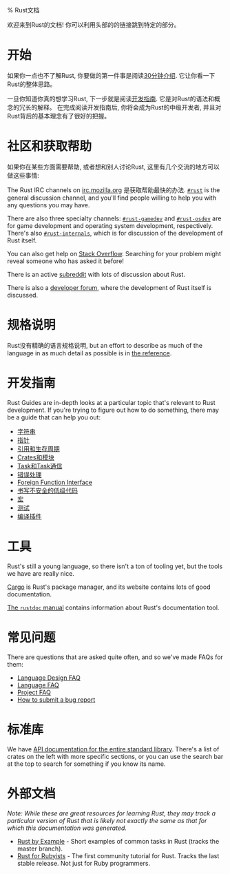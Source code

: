 % Rust文档

欢迎来到Rust的文档! 你可以利用头部的的链接跳到特定的部分。

# 开始

如果你一点也不了解Rust, 你要做的第一件事是阅读[30分钟介绍](intro.html). 它让你看一下Rust的整体思路。

一旦你知道你真的想学习Rust, 下一步就是阅读[开发指南](guide.html). 它是对Rust的语法和概念的冗长的解释。 在完成阅读开发指南后, 你将会成为Rust的中级开发者,
并且对Rust背后的基本理念有了很好的把握。

# 社区和获取帮助

如果你在某些方面需要帮助, 或者想和别人讨论Rust,
这里有几个交流的地方可以做这些事情:

The Rust IRC channels on [irc.mozilla.org](http://irc.mozilla.org/) 是获取帮助最快的办法.
[`#rust`](http://chat.mibbit.com/?server=irc.mozilla.org&channel=%23rust) is
the general discussion channel, and you'll find people willing to help you with
any questions you may have.

There are also three specialty channels:
[`#rust-gamedev`](http://chat.mibbit.com/?server=irc.mozilla.org&channel=%23rust-gamedev)
and
[`#rust-osdev`](http://chat.mibbit.com/?server=irc.mozilla.org&channel=%23rust-osdev)
are for game development and operating system development, respectively.
There's also
[`#rust-internals`](http://chat.mibbit.com/?server=irc.mozilla.org&channel=%23rust-internals), which is for discussion of the development of Rust itself.

You can also get help on [Stack
Overflow](http://stackoverflow.com/questions/tagged/rust). Searching for your
problem might reveal someone who has asked it before!

There is an active [subreddit](http://reddit.com/r/rust) with lots of
discussion about Rust.

There is also a [developer forum](http://discuss.rust-lang.org/), where the
development of Rust itself is discussed.

# 规格说明

Rust没有精确的语言规格说明, but an effort to describe as much of
the language in as much detail as possible is in [the reference](reference.html).

# 开发指南

Rust Guides are in-depth looks at a particular topic that's relevant to Rust
development. If you're trying to figure out how to do something, there may be
a guide that can help you out:

* [字符串](guide-strings.html)
* [指针](guide-pointers.html)
* [引用和生存周期](guide-lifetimes.html)
* [Crates和模块](guide-crates.html)
* [Task和Task通信](guide-tasks.html)
* [错误处理](guide-error-handling.html)
* [Foreign Function Interface](guide-ffi.html)
* [书写不安全的低级代码](guide-unsafe.html)
* [宏](guide-macros.html)
* [测试](guide-testing.html)
* [编译插件](guide-plugin.html)

# 工具

Rust's still a young language, so there isn't a ton of tooling yet, but the
tools we have are really nice.

[Cargo](http://crates.io) is Rust's package manager, and its website contains
lots of good documentation.

[The `rustdoc` manual](rustdoc.html) contains information about Rust's
documentation tool.

# 常见问题

There are questions that are asked quite often, and so we've made FAQs for them:

* [Language Design FAQ](complement-design-faq.html)
* [Language FAQ](complement-lang-faq.html)
* [Project FAQ](complement-project-faq.html)
* [How to submit a bug report](complement-bugreport.html)

# 标准库

We have [API documentation for the entire standard
library](std/index.html). There's a list of crates on the left with more
specific sections, or you can use the search bar at the top to search for
something if you know its name.

# 外部文档

*Note: While these are great resources for learning Rust, they may track a
particular version of Rust that is likely not exactly the same as that for
which this documentation was generated.*

* [Rust by Example] - Short examples of common tasks in Rust (tracks the master
  branch).
* [Rust for Rubyists] - The first community tutorial for Rust. Tracks the last
  stable release. Not just for Ruby programmers.

[Rust by Example]: http://rustbyexample.com/
[Rust for Rubyists]: http://www.rustforrubyists.com/
